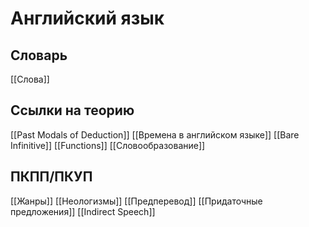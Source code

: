 # Английский язык
## Словарь
[[Слова]]
## Ссылки на теорию
[[Past Modals of Deduction]]
[[Времена в английском языке]]
[[Bare Infinitive]]
[[Functions]]
[[Словообразование]]

## ПКПП/ПКУП
[[Жанры]]
[[Неологизмы]]
[[Предперевод]]
[[Придаточные предложения]]
[[Indirect Speech]]

